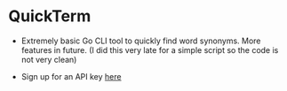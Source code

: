 # QuickTerm

- Extremely basic Go CLI tool to quickly find word synonyms. More features in future. (I did this very late for a simple script so the code is not very clean)

- Sign up for an API key [here](https://dictionaryapi.com/register/index)
